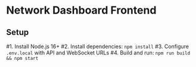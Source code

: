 # Network Dashboard Frontend

## Setup
#1. Install Node.js 16+
#2. Install dependencies: `npm install`
#3. Configure `.env.local` with API and WebSocket URLs
#4. Build and run: `npm run build && npm start`
